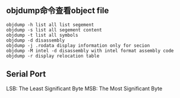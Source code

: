 ## objdump命令查看object file
```shell
objdump -h list all list segement
objdump -s list all segement content
objdump -t list all symbols
objdump -d disassembly
objdump -j .rodata display information only for secion
objdump -M intel -d disassembly with intel format assembly code
objdump -r display relocation table

```

## Serial Port
LSB: The Least Significant Byte
MSB: The Most Significant Byte